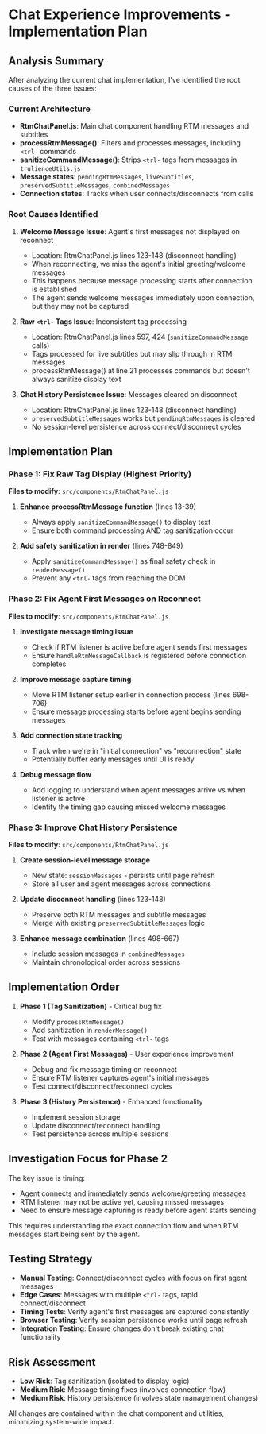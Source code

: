 # Chat Experience Improvements - Implementation Plan

## Analysis Summary

After analyzing the current chat implementation, I've identified the root causes of the three issues:

### Current Architecture
- **RtmChatPanel.js**: Main chat component handling RTM messages and subtitles
- **processRtmMessage()**: Filters and processes messages, including `<trl-` commands
- **sanitizeCommandMessage()**: Strips `<trl-` tags from messages in `trulienceUtils.js`
- **Message states**: `pendingRtmMessages`, `liveSubtitles`, `preservedSubtitleMessages`, `combinedMessages`
- **Connection states**: Tracks when user connects/disconnects from calls

### Root Causes Identified

1. **Welcome Message Issue**: Agent's first messages not displayed on reconnect
   - Location: RtmChatPanel.js lines 123-148 (disconnect handling)
   - When reconnecting, we miss the agent's initial greeting/welcome messages
   - This happens because message processing starts after connection is established
   - The agent sends welcome messages immediately upon connection, but they may not be captured

2. **Raw `<trl-` Tags Issue**: Inconsistent tag processing
   - Location: RtmChatPanel.js lines 597, 424 (`sanitizeCommandMessage` calls)
   - Tags processed for live subtitles but may slip through in RTM messages
   - processRtmMessage() at line 21 processes commands but doesn't always sanitize display text

3. **Chat History Persistence Issue**: Messages cleared on disconnect
   - Location: RtmChatPanel.js lines 123-148 (disconnect handling)
   - `preservedSubtitleMessages` works but `pendingRtmMessages` is cleared
   - No session-level persistence across connect/disconnect cycles

## Implementation Plan

### Phase 1: Fix Raw Tag Display (Highest Priority)
**Files to modify**: `src/components/RtmChatPanel.js`

1. **Enhance processRtmMessage function** (lines 13-39)
   - Always apply `sanitizeCommandMessage()` to display text
   - Ensure both command processing AND tag sanitization occur

2. **Add safety sanitization in render** (lines 748-849)
   - Apply `sanitizeCommandMessage()` as final safety check in `renderMessage()`
   - Prevent any `<trl-` tags from reaching the DOM

### Phase 2: Fix Agent First Messages on Reconnect
**Files to modify**: `src/components/RtmChatPanel.js`

1. **Investigate message timing issue**
   - Check if RTM listener is active before agent sends first messages
   - Ensure `handleRtmMessageCallback` is registered before connection completes

2. **Improve message capture timing**
   - Move RTM listener setup earlier in connection process (lines 698-706)
   - Ensure message processing starts before agent begins sending messages

3. **Add connection state tracking**
   - Track when we're in "initial connection" vs "reconnection" state
   - Potentially buffer early messages until UI is ready

4. **Debug message flow**
   - Add logging to understand when agent messages arrive vs when listener is active
   - Identify the timing gap causing missed welcome messages

### Phase 3: Improve Chat History Persistence
**Files to modify**: `src/components/RtmChatPanel.js`

1. **Create session-level message storage**
   - New state: `sessionMessages` - persists until page refresh
   - Store all user and agent messages across connections

2. **Update disconnect handling** (lines 123-148)
   - Preserve both RTM messages and subtitle messages
   - Merge with existing `preservedSubtitleMessages` logic

3. **Enhance message combination** (lines 498-667)
   - Include session messages in `combinedMessages`
   - Maintain chronological order across sessions

## Implementation Order

1. **Phase 1 (Tag Sanitization)** - Critical bug fix
   - Modify `processRtmMessage()`
   - Add sanitization in `renderMessage()`
   - Test with messages containing `<trl-` tags

2. **Phase 2 (Agent First Messages)** - User experience improvement
   - Debug and fix message timing on reconnect
   - Ensure RTM listener captures agent's initial messages
   - Test connect/disconnect/reconnect cycles

3. **Phase 3 (History Persistence)** - Enhanced functionality
   - Implement session storage
   - Update disconnect/reconnect handling
   - Test persistence across multiple sessions

## Investigation Focus for Phase 2

The key issue is timing:
- Agent connects and immediately sends welcome/greeting messages
- RTM listener may not be active yet, causing missed messages
- Need to ensure message capturing is ready before agent starts sending

This requires understanding the exact connection flow and when RTM messages start being sent by the agent.

## Testing Strategy

- **Manual Testing**: Connect/disconnect cycles with focus on first agent messages
- **Edge Cases**: Messages with multiple `<trl-` tags, rapid connect/disconnect
- **Timing Tests**: Verify agent's first messages are captured consistently
- **Browser Testing**: Verify session persistence works until page refresh
- **Integration Testing**: Ensure changes don't break existing chat functionality

## Risk Assessment

- **Low Risk**: Tag sanitization (isolated to display logic)
- **Medium Risk**: Message timing fixes (involves connection flow)
- **Medium Risk**: History persistence (involves state management changes)

All changes are contained within the chat component and utilities, minimizing system-wide impact.